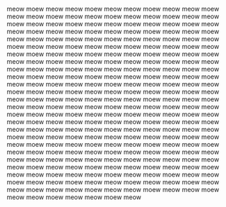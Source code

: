 meow moew meow meow moew meow meow moew meow meow moew meow meow moew meow meow moew meow meow moew meow meow moew meow meow moew meow meow moew meow meow moew meow meow moew meow meow moew meow meow moew meow meow moew meow meow moew meow meow moew meow meow moew meow meow moew meow meow moew meow meow moew meow meow moew meow meow moew meow meow moew meow meow moew meow meow moew meow meow moew meow meow moew meow meow moew meow meow moew meow meow moew meow meow moew meow meow moew meow meow moew meow meow moew meow meow moew meow meow moew meow meow moew meow meow moew meow meow moew meow meow moew meow meow moew meow meow moew meow meow moew meow meow moew meow meow moew meow meow moew meow meow moew meow meow moew meow meow moew meow meow moew meow meow moew meow meow moew meow meow moew meow meow moew meow meow moew meow meow moew meow meow moew meow meow moew meow meow moew meow meow moew meow meow moew meow meow moew meow meow moew meow meow moew meow meow moew meow meow moew meow meow moew meow meow moew meow meow moew meow meow moew meow meow moew meow meow moew meow meow moew meow meow moew meow meow moew meow meow moew meow meow moew meow meow moew meow meow moew meow meow moew meow meow moew meow meow moew meow meow moew meow meow moew meow meow moew meow meow moew meow meow moew meow meow moew meow meow moew meow meow moew meow meow moew meow meow moew meow meow moew meow 
